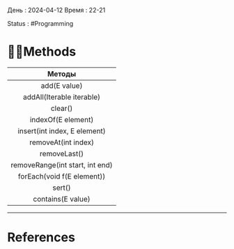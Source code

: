 День : 2024-04-12 
Время : 22-21

Status : #Programming  


# 👨‍💻Methods


|             Методы              |
| :-----------------------------: |
|          add(E value)           |
|    addAll(Iterable iterable)    |
|             clear()             |
|       indexOf(E element)        |
|  insert(int index, E element)   |
|       removeAt(int index)       |
|          removeLast()           |
| removeRange(int start, int end) |
|   forEach(void f(E element))    |
|             sert()              |
|        contains(E value)        |
  

---
# References